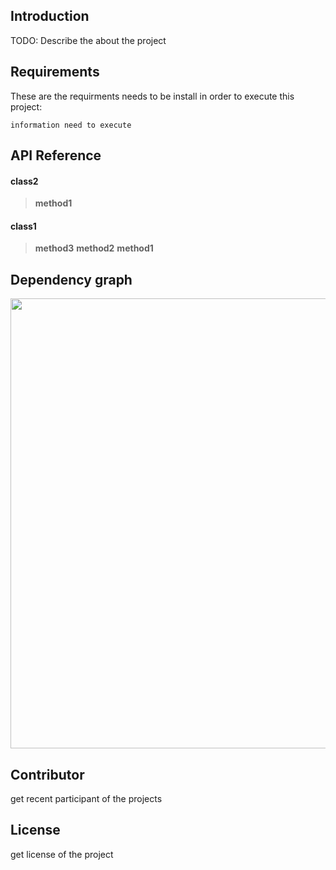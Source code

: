 ## Introduction
TODO: Describe the about the project 


## Requirements
These are the requirments needs to be install in order to execute this project: 

```information need to execute```


## API Reference
#### class2

>**method1**

#### class1

>**method3**
>**method2**
>**method1**



## Dependency graph
<img src='image/example1_graph.png' height=720>

## Contributor
get recent participant of the projects


## License
get license of the project


